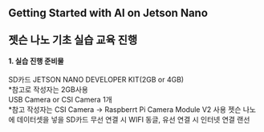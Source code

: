 Getting Started with AI on Jetson Nano
<br>
<br> 젯슨 나노 기초 실습 교육 진행
-
<b> 1. 실습 진행 준비물 </b>
<br>
<br>
    SD카드
    JETSON NANO DEVELOPER KIT(2GB or 4GB) 
    <br> 
    *참고로 작성자는 2GB사용
    <br>
    USB Camera or CSI Camera 1개
    <br>
    *참고 작성자는 CSI Camera → Raspberrt Pi Camera Module V2 사용
    젯슨 나노에 데이터셋을 넣을 SD카드
    무선 연결 시 WIFI 동글, 유선 연결 시 인터넷 연결 랜선
